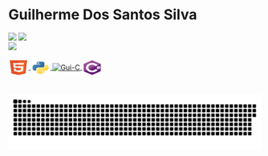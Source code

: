 # Guilherme Dos Santos Silva



<div>  
  <a href = "mailto:guilhermedosantos45@gmail.com"><img src="https://img.shields.io/badge/-Gmail-%23333?style=for-the-badge&logo=gmail&logoColor=white" target="_blank"></a>
  <a href="https://www.linkedin.com/in/guilherme-dos-santos-silva-681971169/" target="_blank"><img src="https://img.shields.io/badge/-LinkedIn-%230077B5?style=for-the-badge&logo=linkedin&logoColor=white" target="_blank">
    
<div>

  
  
  
  <a href="https://github.com/GuilhermeSSx">
  <img height="180em" src="https://github-readme-stats.vercel.app/api?username=GuilhermeSSx&show_icons=true&theme=synthwave&include_all_commits=true&count_private=true"/>
</div>
<div style="display: inline_block"><br>
  <img align="center" alt="Gui-HTML" height="30" width="40" src="https://raw.githubusercontent.com/devicons/devicon/master/icons/html5/html5-original.svg">
  <img align="center" alt="Gui-Python" height="30" width="40" src="https://raw.githubusercontent.com/devicons/devicon/master/icons/python/python-original.svg">
  <img align="center" alt="Gui-C" height="30" width="40" src="https://cdn.jsdelivr.net/gh/devicons/devicon/icons/c/c-original.svg">
  <img align="center" alt="Gui-Csharp" height="30" width="40" src="https://raw.githubusercontent.com/devicons/devicon/master/icons/csharp/csharp-original.svg">
</div>

  # 
  
  ![Snake animation](https://github.com/GuilhermeSSx/GuilhermeSSx/blob/output/github-contribution-grid-snake.svg)
  
</div>
